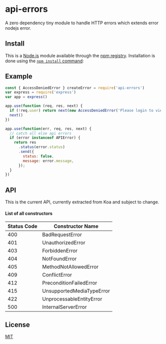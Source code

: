 # api-errors

A zero dependency tiny module to handle HTTP errors which extends error nodejs error.

## Install

This is a [Node.js](https://nodejs.org/en/) module available through the
[npm registry](https://www.npmjs.com/). Installation is done using the
[`npm install` command](https://docs.npmjs.com/getting-started/installing-npm-packages-locally):

## Example

```js
const { AccessDeniedError } createError = require('api-errors')
var express = require('express')
var app = express()

app.use(function (req, res, next) {
  if (!req.user) return next(new AccessDeniedError('Please login to view this page.')) // message is optional
  next()
})

app.use(function(err, req, res, next) {
  // catch all else api errors
  if (error instanceof APIError) {
    return res
      .status(error.status)
      .send({
        status: false,
        message: error.message,
      });
  }
})

```

## API

This is the current API, currently extracted from Koa and subject to change.

#### List of all constructors

| Status Code | Constructor Name          |
| ----------- | ------------------------- |
| 400         | BadRequestError           |
| 401         | UnauthorizedError         |
| 403         | ForbiddenError            |
| 404         | NotFoundError             |
| 405         | MethodNotAllowedError     |
| 409         | ConflictError             |
| 412         | PreconditionFailedError   |
| 415         | UnsupportedMediaTypeError |
| 422         | UnprocessableEntityError  |
| 500         | InternalServerError       |

## License

[MIT](LICENSE)

